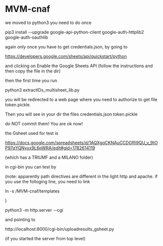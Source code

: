 # MVM-cnaf
we moved to python3
you need to do once

pip3 install --upgrade google-api-python-client google-auth-httplib2 google-auth-oauthlib
     
again only once you have to get credentials.json, by going to 

https://developers.google.com/sheets/api/quickstart/python

and clicking on Enable the Google Sheets API (follow the instructions and then copy the file in the dir)
     
then the first time you run 

python3 extractIDs_multisheet_lib.py

you will be redirected to a web page where you need to authorize to get file token.pickle.

Then you will see in your dir the files
credentials.json
token.pickle

do NOT commit them! You are ok now!

the Gsheet used for test is

https://docs.google.com/spreadsheets/d/1AQXgqCKNAuCCDGffi9QU_v_9tOP97qYQNyxx9L6pWRA/edit#gid=1782614119

(which has a TRIUMF and a MILANO folder)

in cgi-bin you can test by

(note: apparently path directives are different in the light http and apache. if you use the folloging line, you need to link

ln -s <here>/MVM-cnaf/templates <here>

)

python3 -m http.server --cgi

and pointing to 

http://localhost:8000/cgi-bin/uploadresults_gsheet.py

(if you started the server from top level)
